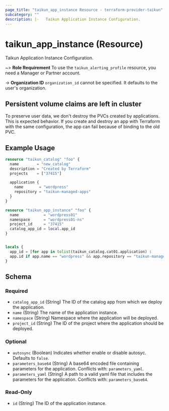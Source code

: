 ```yaml
---
page_title: "taikun_app_instance Resource - terraform-provider-taikun"
subcategory: ""
description: |-   Taikun Application Instance Configuration.
---
```


# taikun_app_instance (Resource)

Taikun Application Instance Configuration.

~> **Role Requirement** To use the `taikun_alerting_profile` resource, you need a Manager or Partner account.

-> **Organization ID** `organization_id` cannot be specified. It defaults to the user's organization.

## Persistent volume claims are left in cluster
To preserve user data, we don't destroy the PVCs created by applications. This is expected behavior.
If you create and destroy an app with Terraform with the same configuration, the app can fail because of binding to the old PVC.

## Example Usage

```terraform
resource "taikun_catalog" "foo" {
  name        = "new_catalog"
  description = "Created by Terraform"
  projects    = ["37415"]

  application {
    name       = "wordpress"
    repository = "taikun-managed-apps"
  }
}

resource "taikun_app_instance" "foo" {
  name           = "wordpress01"
  namespace      = "wordpress01-ns"
  project_id     = "37415"
  catalog_app_id = local.app_id
}


locals {
  app_id = [for app in tolist(taikun_catalog.cat01.application) :
  app.id if app.name == "wordpress" && app.repository == "taikun-managed-apps"][0]
}
```

<!-- schema generated by tfplugindocs -->
## Schema

### Required

- `catalog_app_id` (String) The ID of the catalog app from which we deploy the application.
- `name` (String) The name of the application instance.
- `namespace` (String) Namespace where the application will be deployed.
- `project_id` (String) The ID of the project where the application should be deployed.

### Optional

- `autosync` (Boolean) Indicates whether enable or disable autosyc. Defaults to `false`.
- `parameters_base64` (String) A base64 encoded file containing parameters for the application. Conflicts with: `parameters_yaml`.
- `parameters_yaml` (String) A path to a valid yaml file that includes the parameters for the application. Conflicts with: `parameters_base64`.

### Read-Only

- `id` (String) The ID of the application instance.
